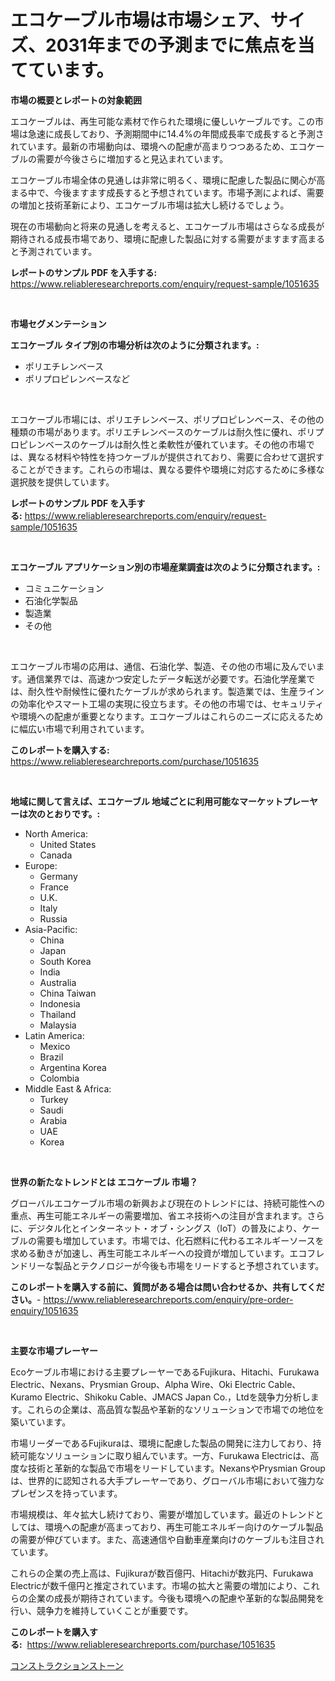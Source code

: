 <p><h1>エコケーブル市場は市場シェア、サイズ、2031年までの予測までに焦点を当てています。</h1></p><p><strong>市場の概要とレポートの対象範囲</strong></p>
<p><p>エコケーブルは、再生可能な素材で作られた環境に優しいケーブルです。この市場は急速に成長しており、予測期間中に14.4%の年間成長率で成長すると予測されています。最新の市場動向は、環境への配慮が高まりつつあるため、エコケーブルの需要が今後さらに増加すると見込まれています。</p><p>エコケーブル市場全体の見通しは非常に明るく、環境に配慮した製品に関心が高まる中で、今後ますます成長すると予想されています。市場予測によれば、需要の増加と技術革新により、エコケーブル市場は拡大し続けるでしょう。</p><p>現在の市場動向と将来の見通しを考えると、エコケーブル市場はさらなる成長が期待される成長市場であり、環境に配慮した製品に対する需要がますます高まると予測されています。</p></p>
<p><strong>レポートのサンプル PDF を入手する:</strong> <a href="https://www.reliableresearchreports.com/enquiry/request-sample/1051635">https://www.reliableresearchreports.com/enquiry/request-sample/1051635</a></p>
<p>&nbsp;</p>
<p><strong>市場セグメンテーション</strong></p>
<p><strong>エコケーブル タイプ別の市場分析は次のように分類されます。:</strong></p>
<p><ul><li>ポリエチレンベース</li><li>ポリプロピレンベースなど</li></ul></p>
<p>&nbsp;</p>
<p><p>エコケーブル市場には、ポリエチレンベース、ポリプロピレンベース、その他の種類の市場があります。ポリエチレンベースのケーブルは耐久性に優れ、ポリプロピレンベースのケーブルは耐久性と柔軟性が優れています。その他の市場では、異なる材料や特性を持つケーブルが提供されており、需要に合わせて選択することができます。これらの市場は、異なる要件や環境に対応するために多様な選択肢を提供しています。</p></p>
<p><strong>レポートのサンプル PDF を入手する:</strong>&nbsp;<a href="https://www.reliableresearchreports.com/enquiry/request-sample/1051635">https://www.reliableresearchreports.com/enquiry/request-sample/1051635</a></p>
<p>&nbsp;</p>
<p><strong> エコケーブル アプリケーション別の市場産業調査は次のように分類されます。:</strong></p>
<p><ul><li>コミュニケーション</li><li>石油化学製品</li><li>製造業</li><li>その他</li></ul></p>
<p>&nbsp;</p>
<p><p>エコケーブル市場の応用は、通信、石油化学、製造、その他の市場に及んでいます。通信業界では、高速かつ安定したデータ転送が必要です。石油化学産業では、耐久性や耐候性に優れたケーブルが求められます。製造業では、生産ラインの効率化やスマート工場の実現に役立ちます。その他の市場では、セキュリティや環境への配慮が重要となります。エコケーブルはこれらのニーズに応えるために幅広い市場で利用されています。</p></p>
<p><strong>このレポートを購入する:</strong>&nbsp; <a href="https://www.reliableresearchreports.com/purchase/1051635">https://www.reliableresearchreports.com/purchase/1051635</a></p>
<p>&nbsp;</p>
<p><strong>地域に関して言えば、エコケーブル 地域ごとに利用可能なマーケットプレーヤーは次のとおりです。:</strong></p>
<p><ul>
    <li>
        North America:
        <ul>
            <li>United States</li>
            <li>Canada</li>
        </ul>
    </li>
    <li>
        Europe:
        <ul>
            <li>Germany</li>
            <li>France</li>
            <li>U.K.</li>
            <li>Italy</li>
            <li>Russia</li>
        </ul>
    </li>
    <li>
        Asia-Pacific:
        <ul>
            <li>China</li>
            <li>Japan</li>
            <li>South Korea</li>
            <li>India</li>
            <li>Australia</li>
            <li>China Taiwan</li>
            <li>Indonesia</li>
            <li>Thailand</li>
            <li>Malaysia</li>
        </ul>
    </li>
    <li>
        Latin America:
        <ul>
            <li>Mexico</li>
            <li>Brazil</li>
            <li>Argentina Korea</li>
            <li>Colombia</li>
        </ul>
    </li>
    <li>
        Middle East & Africa:
        <ul>
            <li>Turkey</li>
            <li>Saudi</li>
            <li>Arabia</li>
            <li>UAE</li>
            <li>Korea</li>
        </ul>
    </li>
    </ul></p>
<p>&nbsp;</p>
<p><strong>世界の新たなトレンドとは エコケーブル 市場？</strong></p>
<p><p>グローバルエコケーブル市場の新興および現在のトレンドには、持続可能性への重点、再生可能エネルギーの需要増加、省エネ技術への注目が含まれます。さらに、デジタル化とインターネット・オブ・シングス（IoT）の普及により、ケーブルの需要も増加しています。市場では、化石燃料に代わるエネルギーソースを求める動きが加速し、再生可能エネルギーへの投資が増加しています。エコフレンドリーな製品とテクノロジーが今後も市場をリードすると予想されています。</p></p>
<p><strong>このレポートを購入する前に、質問がある場合は問い合わせるか、共有してください。</strong>- <a href="https://www.reliableresearchreports.com/enquiry/pre-order-enquiry/1051635">https://www.reliableresearchreports.com/enquiry/pre-order-enquiry/1051635</a></p>
<p>&nbsp;</p>
<p><strong>主要な市場プレーヤー</strong></p>
<p><p>Ecoケーブル市場における主要プレーヤーであるFujikura、Hitachi、Furukawa Electric、Nexans、Prysmian Group、Alpha Wire、Oki Electric Cable、Kuramo Electric、Shikoku Cable、JMACS Japan Co.，Ltdを競争力分析します。これらの企業は、高品質な製品や革新的なソリューションで市場での地位を築いています。</p><p>市場リーダーであるFujikuraは、環境に配慮した製品の開発に注力しており、持続可能なソリューションに取り組んでいます。一方、Furukawa Electricは、高度な技術と革新的な製品で市場をリードしています。NexansやPrysmian Groupは、世界的に認知される大手プレーヤーであり、グローバル市場において強力なプレゼンスを持っています。</p><p>市場規模は、年々拡大し続けており、需要が増加しています。最近のトレンドとしては、環境への配慮が高まっており、再生可能エネルギー向けのケーブル製品の需要が伸びています。また、高速通信や自動車産業向けのケーブルも注目されています。</p><p>これらの企業の売上高は、Fujikuraが数百億円、Hitachiが数兆円、Furukawa Electricが数千億円と推定されています。市場の拡大と需要の増加により、これらの企業の成長が期待されています。今後も環境への配慮や革新的な製品開発を行い、競争力を維持していくことが重要です。</p></p>
<p><strong>このレポートを購入する:</strong>&nbsp;&nbsp;<a href="https://www.reliableresearchreports.com/purchase/1051635">https://www.reliableresearchreports.com/purchase/1051635</a></p>
<p><p><a href="https://github.com/SarahFahey88/Market-Research-Report-List-1/blob/main/933860217305.md">コンストラクションストーン</a></p></p>